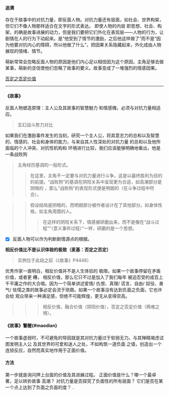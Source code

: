 #### 追溯
存在于故事中的对抗力量，即反面人物。对抗力量还有层面，如社会、世界构架，但它们不像人物那样适合在文字的形式表达。
即使人物的内层 即思想、社会、构架，的确是故事进展的动力，但是我们要把它们外化在表现层——人物的行为，让剧情在人的行为下动起来。是“他受到了情节的激励，之后他这样做了”而不是“因为他要对抗内心的障碍，所以他做了什么”，把因果关系隐藏起来，外化成由人物展现的情绪、情节。

萌新常常会忽略反面人物的原因是他们内心足以相信因为这个原因，主角足够去做某事，萌新的坚信使他们忽略了故事的要义。故事变成了一堆强烈的情感因果。

 [否定之否定价值](#maodian)

---
#### 《故事》

反面人物塑造原理：主人公及其故事的智慧魅力 和情感魄，必须与对抗力量相适应。

> 玄幻战斗势力对比

如果我们在激励事件发生的当刻，研究一个主人公，将其意志力的总和以及智慧的、情感的、社会和身体的能力，与来自其人性深处的对抗力量 的总和以及他所面临的个人冲突、对抗性机构和 环境进行比较，我们应该能够明确地看出，他是 一条战败狗

> 主角经历基调的一般形式。
>
> > 在这里，主角不一定要与对抗力量进行斗争，这是以最终胜利为目的的前提。“战败狗”的基调在阴阳关系中呈现更为合适，如高潮部分是阴暗的 ，那么“战败狗”的表现形式便是明朗的（在斗争过程中符合）。

>> 假设结局是阴暗的，而明朗部分被作者设计在了其他部分。如身体性格，如主角周围的人。
>>
>> > 在这样的阴阳关系下，情感被研磨出来，而不是像在“战斗过程”“（意义事件过程）”一样，研磨的是一个思想。

* [x] 反面人物可以作为判断剧情源点的根据。

**相反价值比不是认识体验的极致（麦基：否定之否定）**

> 实例位于此段之前（《故事》P4448）

优秀作家一直明白，相反价值并不是人生体验的 极限。如果一个故事停留在矛盾价值，或者更 糟， 相反价值，那么它只不过是加入了我们每年 被迫忍受的成百上千平庸之作的大合唱。因为一个简单讲述爱情/ 仇恨、真理/ 谎言、自由/ 奴役、勇气/ 怯懦之类的故事必定会流于琐屑。如果一个故事没有达到负面之负面，它也许会给 观众带来一种满足感，但绝不可能辉煌，更无从变得崇高。
>>> 相反价值，融合价值（阴阳价值），否定之否定价值（两难之境）。





#### 《故事》警醒{#maodian}

一个故事虚弱时，不可避免的导因就是其对抗力量过于软弱无力。与其殚精竭虑试图发明主人公 及其世界的可爱和迷人之处，不如构筑一道负面 之墙，创造出一个连锁反应，自然而真实地作用于正面价值。

#### 方法

第一步就是询问押上台面的价值及其进展过程。 正面价值是什么？哪一个最卓著，足以转折故事 高潮？ 对抗力量是否探究了负面性的所有层面？ 它们是否在某一个点上达到了负面之负面的度？
. 
